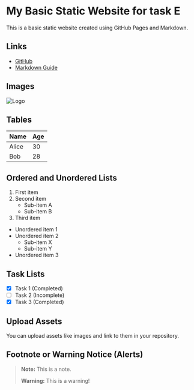 # My Basic Static Website for task E

This is a basic static website created using GitHub Pages and Markdown.

## Links

- [GitHub](https://github.com)
- [Markdown Guide](https://www.markdownguide.org/)

## Images

![Logo](https://encrypted-tbn0.gstatic.com/images?q=tbn:ANd9GcQo0mmZJMdbTmTAHkMYRRLIXOSFSg4fhbhG7Q&usqp=CAU)

## Tables

| Name  | Age |
|-------|-----|
| Alice | 30  |
| Bob   | 28  |

## Ordered and Unordered Lists

1. First item
2. Second item
   - Sub-item A
   - Sub-item B
3. Third item

- Unordered item 1
- Unordered item 2
  - Sub-item X
  - Sub-item Y
- Unordered item 3

## Task Lists

- [x] Task 1 (Completed)
- [ ] Task 2 (Incomplete)
- [x] Task 3 (Completed)

## Upload Assets

You can upload assets like images and link to them in your repository.

## Footnote or Warning Notice (Alerts)

> **Note:** This is a note.
> 
> **Warning:** This is a warning!

